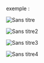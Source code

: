 exemple :

![Sans titre](https://github.com/fk-crafter/app-ideas/assets/127132293/41e4e2b4-d579-4174-ad3c-a74135f38c72)

![Sans titre2](https://github.com/fk-crafter/app-ideas/assets/127132293/2ca644ce-f371-4da7-a01d-f86fad087e4f)

![Sans titre3](https://github.com/fk-crafter/app-ideas/assets/127132293/abaf0dbb-e9e8-4b9c-abe9-44c18b559e5a)

![Sans titre4](https://github.com/fk-crafter/app-ideas/assets/127132293/41b5b55a-fc3f-4209-910b-f1f4691cdd2c)
